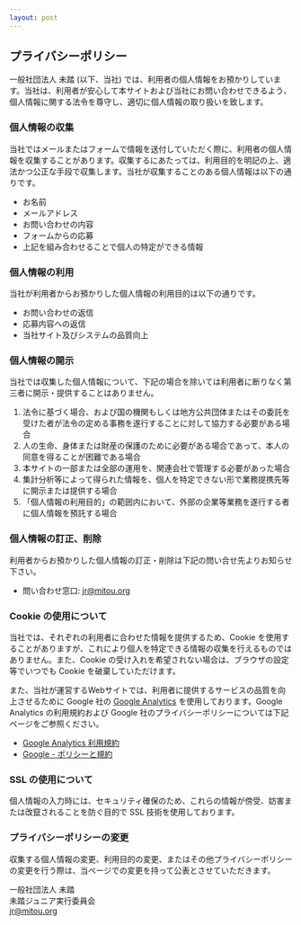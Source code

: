 ```yaml
---
layout: post
---
```


## プライバシーポリシー
一般社団法人 未踏 (以下、当社) では、利用者の個人情報をお預かりしています。当社は、利用者が安心して本サイトおよび当社にお問い合わせできるよう、個人情報に関する法令を尊守し、適切に個人情報の取り扱いを致します。

### 個人情報の収集
当社ではメールまたはフォームで情報を送付していただく際に、利用者の個人情報を収集することがあります。収集するにあたっては、利用目的を明記の上、適法かつ公正な手段で収集します。当社が収集することのある個人情報は以下の通りです。

- お名前
- メールアドレス
- お問い合わせの内容
- フォームからの応募
- 上記を組み合わせることで個人の特定ができる情報

### 個人情報の利用
当社が利用者からお預かりした個人情報の利用目的は以下の通りです。

- お問い合わせの返信
- 応募内容への返信
- 当社サイト及びシステムの品質向上

### 個人情報の開示
当社では収集した個人情報について、下記の場合を除いては利用者に断りなく第三者に開示・提供することはありません。

1. 法令に基づく場合、および国の機関もしくは地方公共団体またはその委託を受けた者が法令の定める事務を遂行することに対して協力する必要がある場合
2. 人の生命、身体または財産の保護のために必要がある場合であって、本人の同意を得ることが困難である場合
3. 本サイトの一部または全部の運用を、関連会社で管理する必要があった場合
4. 集計分析等によって得られた情報を、個人を特定できない形で業務提携先等に開示または提供する場合
5. 「個人情報の利用目的」の範囲内において、外部の企業等業務を遂行する者に個人情報を預託する場合

### 個人情報の訂正、削除
利用者からお預かりした個人情報の訂正・削除は下記の問い合せ先よりお知らせ下さい。

- 問い合わせ窓口: jr@mitou.org

### Cookie の使用について
当社では、それぞれの利用者に合わせた情報を提供するため、Cookie を使用することがありますが、これにより個人を特定できる情報の収集を行えるものではありません。また、Cookie の受け入れを希望されない場合は、ブラウザの設定等でいつでも Cookie を破棄していただけます。

また、当社が運営するWebサイトでは、利用者に提供するサービスの品質を向上させるために Google 社の [Google Analytics](https://marketingplatform.google.com/intl/ja/about/analytics/) を使用しております。Google Analytics の利用規約および Google 社のプライバシーポリシーについては下記ページをご参照ください。

- [Google Analytics 利用規約](https://marketingplatform.google.com/about/analytics/terms/jp/)
- [Google - ポリシーと規約](https://policies.google.com/?hl=ja)


### SSL の使用について
個人情報の入力時には、セキュリティ確保のため、これらの情報が傍受、妨害または改竄されることを防ぐ目的で SSL 技術を使用しております。

### プライバシーポリシーの変更
収集する個人情報の変更、利用目的の変更、またはその他プライバシーポリシーの変更を行う際は、当ページでの変更を持って公表とさせていただきます。

一般社団法人 未踏   
未踏ジュニア実行委員会   
jr@mitou.org

<br><br>
